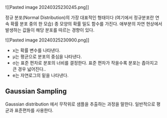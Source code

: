 ![[Pasted image 20240325230245.png]]

정규 분포(Normal Distribution)의 가장 대표적인 형태이다 (여기에서 정규분포란 연속 확률 분포 중의 한 모습)
종 모양의 확률 밀도 함수를 가진다.
애부분의 자연 현상에서 발생하는 값들이 해당 분포를 따르는 경향이 있다.

![[Pasted image 20240325230900.png]]

- x는 확률 변수를 나타낸다.
- μ는 평균으로 분포의 중심을 나타낸다. 
- σ는 표준 편차로 분포의 너비를 결정한다. 표준 편차가 작을수록 분포는 좁아지고 큰 경우 넓어진다..
- e는 자연로그의 밑을 나타낸다.

## Gaussian Sampling

Gaussian distribution 에서 무작위로 샘플을 추출하는 과정을 말한다.
일반적으로 평균과 표준편차를 사용한다. 